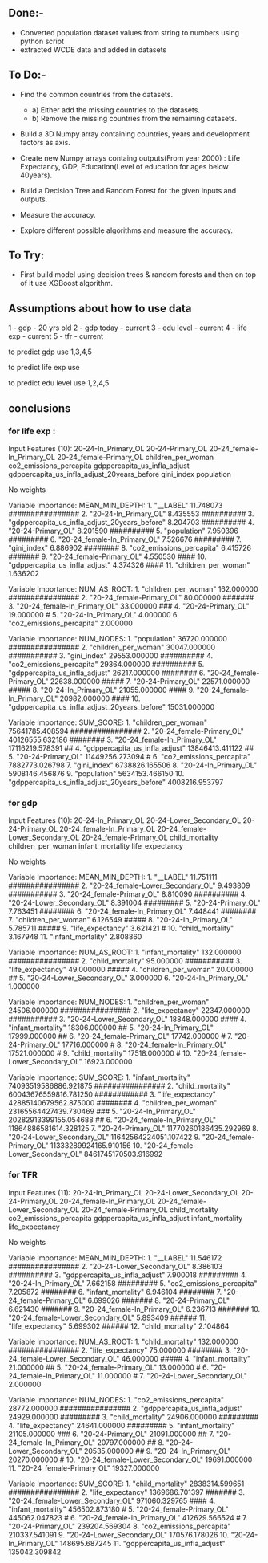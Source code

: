 ## Done:-
- Converted population dataset values from string to numbers using python script
- extracted WCDE data and added in datasets
## To Do:-

- Find the common countries from the datasets.
  - a) Either add the missing countries to the datasets.
  - b) Remove the missing countries from the remaining datasets.

- Build a 3D Numpy array containing countries, years and development factors as axis.

- Create new Numpy arrays containg outputs(From year 2000) : Life Expectancy, GDP, Education(Level of education for ages below 40years).

- Build a Decision Tree and Random Forest for the given inputs and outputs.

- Measure the accuracy.

- Explore different possible algorithms and measure the accuracy.


## To Try:
- First build model using decision trees & random forests and then on top of it use XGBoost algorithm.




## Assumptions about how to use data
1 - gdp         - 20 yrs old
2 - gdp today   - current
3 - edu level   - current
4 - life exp    - current
5 - tfr         - current

to predict gdp use 1,3,4,5

to predict life exp use 

to predict edu level use 1,2,4,5




## conclusions

### for life exp :

Input Features (10):
	20-24-In_Primary_OL
	20-24-Primary_OL
	20-24_female-In_Primary_OL
	20-24_female-Primary_OL
	children_per_woman
	co2_emissions_percapita
	gdppercapita_us_infla_adjust
	gdppercapita_us_infla_adjust_20years_before
	gini_index
	population

No weights

Variable Importance: MEAN_MIN_DEPTH:
    1.                                     "__LABEL" 11.748073 ################
    2.                         "20-24-In_Primary_OL"  8.435553 ##########
    3. "gdppercapita_us_infla_adjust_20years_before"  8.204703 ##########
    4.                            "20-24-Primary_OL"  8.201590 ##########
    5.                                  "population"  7.950396 #########
    6.                  "20-24_female-In_Primary_OL"  7.526676 #########
    7.                                  "gini_index"  6.886902 ########
    8.                     "co2_emissions_percapita"  6.415726 #######
    9.                     "20-24_female-Primary_OL"  4.550530 ####
   10.                "gdppercapita_us_infla_adjust"  4.374326 ####
   11.                          "children_per_woman"  1.636202 

Variable Importance: NUM_AS_ROOT:
    1.         "children_per_woman" 162.000000 ################
    2.    "20-24_female-Primary_OL" 80.000000 #######
    3. "20-24_female-In_Primary_OL" 33.000000 ###
    4.           "20-24-Primary_OL" 19.000000 #
    5.        "20-24-In_Primary_OL"  4.000000 
    6.    "co2_emissions_percapita"  2.000000 

Variable Importance: NUM_NODES:
    1.                                  "population" 36720.000000 ################
    2.                          "children_per_woman" 30047.000000 ###########
    3.                                  "gini_index" 29553.000000 ##########
    4.                     "co2_emissions_percapita" 29364.000000 ##########
    5.                "gdppercapita_us_infla_adjust" 26217.000000 ########
    6.                     "20-24_female-Primary_OL" 22638.000000 #####
    7.                            "20-24-Primary_OL" 22571.000000 #####
    8.                         "20-24-In_Primary_OL" 21055.000000 ####
    9.                  "20-24_female-In_Primary_OL" 20982.000000 ####
   10. "gdppercapita_us_infla_adjust_20years_before" 15031.000000 

Variable Importance: SUM_SCORE:
    1.                          "children_per_woman" 75641785.408594 ################
    2.                     "20-24_female-Primary_OL" 40126555.632186 ########
    3.                  "20-24_female-In_Primary_OL" 17116219.578391 ##
    4.                "gdppercapita_us_infla_adjust" 13846413.411122 ##
    5.                            "20-24-Primary_OL" 11449256.273094 #
    6.                     "co2_emissions_percapita" 7882773.026798 
    7.                                  "gini_index" 6738826.165506 
    8.                         "20-24-In_Primary_OL" 5908146.456876 
    9.                                  "population" 5634153.466150 
   10. "gdppercapita_us_infla_adjust_20years_before" 4008216.953797 


### for gdp

Input Features (10):
	20-24-In_Primary_OL
	20-24-Lower_Secondary_OL
	20-24-Primary_OL
	20-24_female-In_Primary_OL
	20-24_female-Lower_Secondary_OL
	20-24_female-Primary_OL
	child_mortality
	children_per_woman
	infant_mortality
	life_expectancy

No weights

Variable Importance: MEAN_MIN_DEPTH:
    1.                         "__LABEL" 11.751111 ################
    2. "20-24_female-Lower_Secondary_OL"  9.493809 ###########
    3.         "20-24_female-Primary_OL"  8.810090 ##########
    4.        "20-24-Lower_Secondary_OL"  8.391004 #########
    5.                "20-24-Primary_OL"  7.763451 ########
    6.      "20-24_female-In_Primary_OL"  7.448441 ########
    7.              "children_per_woman"  6.126549 #####
    8.             "20-24-In_Primary_OL"  5.785711 #####
    9.                 "life_expectancy"  3.621421 #
   10.                 "child_mortality"  3.167948 
   11.                "infant_mortality"  2.808860 

Variable Importance: NUM_AS_ROOT:
    1.         "infant_mortality" 132.000000 ################
    2.          "child_mortality" 95.000000 ###########
    3.          "life_expectancy" 49.000000 #####
    4.       "children_per_woman" 20.000000 ##
    5. "20-24-Lower_Secondary_OL"  3.000000 
    6.      "20-24-In_Primary_OL"  1.000000 

Variable Importance: NUM_NODES:
    1.              "children_per_woman" 24506.000000 ################
    2.                 "life_expectancy" 22347.000000 ###########
    3.        "20-24-Lower_Secondary_OL" 18848.000000 ####
    4.                "infant_mortality" 18306.000000 ##
    5.             "20-24-In_Primary_OL" 17999.000000 ##
    6.         "20-24_female-Primary_OL" 17742.000000 #
    7.                "20-24-Primary_OL" 17716.000000 #
    8.      "20-24_female-In_Primary_OL" 17521.000000 #
    9.                 "child_mortality" 17518.000000 #
   10. "20-24_female-Lower_Secondary_OL" 16923.000000 

Variable Importance: SUM_SCORE:
    1.                "infant_mortality" 74093519586886.921875 ################
    2.                 "child_mortality" 60043676559816.781250 ############
    3.                 "life_expectancy" 42885140679562.875000 ########
    4.              "children_per_woman" 23165564427439.730469 ###
    5.             "20-24-In_Primary_OL" 20282913399155.054688 ##
    6.      "20-24_female-In_Primary_OL" 11864886581614.328125 
    7.                "20-24-Primary_OL" 11770260186435.292969 
    8.        "20-24-Lower_Secondary_OL" 11642564224051.107422 
    9.         "20-24_female-Primary_OL" 11333289924165.910156 
   10. "20-24_female-Lower_Secondary_OL" 8461745170503.916992 



### for TFR

Input Features (11):
	20-24-In_Primary_OL
	20-24-Lower_Secondary_OL
	20-24-Primary_OL
	20-24_female-In_Primary_OL
	20-24_female-Lower_Secondary_OL
	20-24_female-Primary_OL
	child_mortality
	co2_emissions_percapita
	gdppercapita_us_infla_adjust
	infant_mortality
	life_expectancy

No weights

Variable Importance: MEAN_MIN_DEPTH:
    1.                         "__LABEL" 11.546172 ################
    2.        "20-24-Lower_Secondary_OL"  8.386103 ##########
    3.    "gdppercapita_us_infla_adjust"  7.900018 #########
    4.             "20-24-In_Primary_OL"  7.662158 #########
    5.         "co2_emissions_percapita"  7.205872 ########
    6.                "infant_mortality"  6.946104 ########
    7.         "20-24_female-Primary_OL"  6.699026 #######
    8.                "20-24-Primary_OL"  6.621430 #######
    9.      "20-24_female-In_Primary_OL"  6.236713 #######
   10. "20-24_female-Lower_Secondary_OL"  5.893409 ######
   11.                 "life_expectancy"  5.699302 ######
   12.                 "child_mortality"  2.104864 

Variable Importance: NUM_AS_ROOT:
    1.                 "child_mortality" 132.000000 ################
    2.                 "life_expectancy" 75.000000 ########
    3. "20-24_female-Lower_Secondary_OL" 46.000000 #####
    4.                "infant_mortality" 21.000000 ##
    5.         "20-24_female-Primary_OL" 13.000000 #
    6.      "20-24_female-In_Primary_OL" 11.000000 #
    7.        "20-24-Lower_Secondary_OL"  2.000000 

Variable Importance: NUM_NODES:
    1.         "co2_emissions_percapita" 28772.000000 ################
    2.    "gdppercapita_us_infla_adjust" 24929.000000 #########
    3.                 "child_mortality" 24906.000000 #########
    4.                 "life_expectancy" 24641.000000 #########
    5.                "infant_mortality" 21105.000000 ###
    6.                "20-24-Primary_OL" 21091.000000 ##
    7.      "20-24_female-In_Primary_OL" 20797.000000 ##
    8.        "20-24-Lower_Secondary_OL" 20535.000000 ##
    9.             "20-24-In_Primary_OL" 20270.000000 #
   10. "20-24_female-Lower_Secondary_OL" 19691.000000 
   11.         "20-24_female-Primary_OL" 19327.000000 

Variable Importance: SUM_SCORE:
    1.                 "child_mortality" 2838314.599651 ################
    2.                 "life_expectancy" 1369686.701397 #######
    3. "20-24_female-Lower_Secondary_OL" 971060.329765 ####
    4.                "infant_mortality" 456502.873180 #
    5.         "20-24_female-Primary_OL" 445062.047823 #
    6.      "20-24_female-In_Primary_OL" 412629.566524 #
    7.                "20-24-Primary_OL" 239204.569304 
    8.         "co2_emissions_percapita" 210337.541091 
    9.        "20-24-Lower_Secondary_OL" 170576.178026 
   10.             "20-24-In_Primary_OL" 148695.687245 
   11.    "gdppercapita_us_infla_adjust" 135042.309842 
